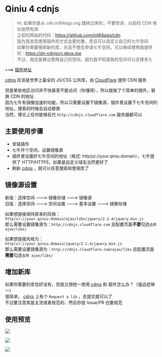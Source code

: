 # Qiniu 4 cdnjs

 > Hi, 如果你是从 cdn.int64ago.org 跳转过来的，不要惊讶，以前的 CDN 地址依然有效<br>
 > 之前的网站的代码：https://github.com/int64ago/cdn<br>
 > 因为我发现使用插件的方式会更优雅，而且可以自定义自己的七牛空间<br>
 > 如果你需要搜索新的库，并且不想去申请七牛空间，可以继续使用我提供的：https://dn-cdnjscn.qbox.me<br>
 > 不过，我还是建议使用自己的空间，因为我不知道我的空间可以支撑多久

===> [插件地址](https://goo.gl/XyqOrm)

[cdnjs](https://cdnjs.com/) 应该是世界上最全的 JS/CSS 公共库，由 [CloudFlare](https://www.cloudflare.com/) 提供 CDN 服务

但是某些地区访问并不快甚至不能访问（你懂得），所以就做了个简单的插件，替换 CDN 的地址<br>
因为七牛有镜像加速的功能，所以只需要设置下镜像源，插件里设置下七牛空间的地址，搜索的时候会自动替换<br>
当然，理论上任何能够反代 `http://cdnjs.cloudflare.com` 服务器都可以<br>

主要使用步骤
---
 - 安装插件
 - 七牛开个空间，设置镜像源
 - 插件里设置好七牛空间的地址（格式: http(s)://your.qiniu.domain），七牛提供了 HTTP/HTTPS，如果是自定义域名当然更好了
 - 刷新 [cdnjs](https://cdnjs.com/) ，就可以任意搜索和使用库了

镜像源设置
---
新版：选择空间 ---> 镜像存储 ---> 镜像源<br>
旧版：选择空间 ---> 空间设置 ---> 基本设置 ---> 镜像存储

如果想链接保持原来的风格：<br>
`http(s)://your.qiniu.domain/ajax/libs/jquery/2.1.4/jquery.min.js`<br>
那么需要设置镜像源为：`http://cdnjs.cloudflare.com` 且配置页面**不要**勾选`去除 ajax/libs/`<br>

如果想链接风格为：<br>
`http(s)://your.qiniu.domain/jquery/2.1.4/jquery.min.js`<br>
那么需要设置镜像源为：`http://cdnjs.cloudflare.com/ajax/libs` 且配置页面**需要**勾选`去除 ajax/libs/`<br>


增加新库
---

如果你需要的库恰好没有，但是又想统一使用 [cdnjs](https://cdnjs.com/) 和 插件怎么办？（强迫症嘛～）<br>
很简单， [cdnjs](https://cdnjs.com/) 上有个 `Request a lib` ，去提交就可以了<br>
不过要注意库是主流或者规范的，然后你提 Issue/PR 也要规范

使用预览
---

![](https://dn-getlink.qbox.me/grjwel6u323xr.png)

![](https://dn-getlink.qbox.me/f1n4xn4gqfr.png)

![](https://dn-getlink.qbox.me/gywcf19fz85mi.png)
